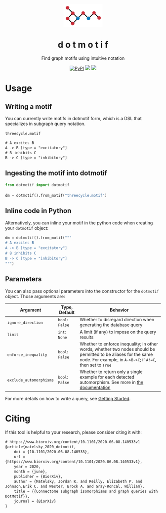 <p align="center">
  <img align="center" src="./logo.png" / width="25%">
  <h1 align="center" fontsize="2em">d o t m o t i f</h1>
</p>
<p align="center">Find graph motifs using intuitive notation</p>

<p align="center">
<a href="https://pypi.org/project/dotmotif/"><img alt="PyPI" src="https://img.shields.io/pypi/v/dotmotif?style=for-the-badge"></a>
<a href="https://bossdb.org/tools/DotMotif"><img src="https://img.shields.io/badge/Pretty Dope-👌-00ddcc.svg?style=for-the-badge" /></a>
<a href="https://bossdb.org/tools/DotMotif"><img src="https://img.shields.io/badge/License-Apache_2.0-blue.svg?style=for-the-badge" /></a>
</p>

# Usage

## Writing a motif

You can currently write motifs in dotmotif form, which is a DSL that specializes in subgraph query notation.

`threecycle.motif`

```
# A excites B
A -> B [type = "excitatory"]
# B inhibits C
B -> C [type = "inhibitory"]
```

## Ingesting the motif into dotmotif

```python
from dotmotif import dotmotif

dm = dotmotif().from_motif("threecycle.motif")
```

## Inline code in Python

Alternatively, you can inline your motif in the python code when creating your `dotmotif` object:

```python
dm = dotmotif().from_motif("""
# A excites B
A -> B [type = "excitatory"]
# B inhibits C
B -> C [type = "inhibitory"]
""")
```

## Parameters

You can also pass optional parameters into the constructor for the `dotmotif` object. Those arguments are:

| Argument                | Type, Default   | Behavior                                                                                                                                                                       |
| ----------------------- | --------------- | ------------------------------------------------------------------------------------------------------------------------------------------------------------------------------ |
| `ignore_direction`      | `bool`: `False` | Whether to disregard direction when generating the database query                                                                                                              |
| `limit`                 | `int`: `None`   | A limit (if any) to impose on the query results                                                                                                                                |
| `enforce_inequality`    | `bool`: `False` | Whether to enforce inequality; in other words, whether two nodes should be permitted to be aliases for the same node. For example, in `A->B->C`; if `A!=C`, then set to `True` |
| `exclude_automorphisms` | `bool`: `False` | Whether to return only a single example for each detected automorphism. See more in [the documentation](docs/Automorphisms.md)                                                 |

For more details on how to write a query, see [Getting Started](docs/start.md).

# Citing

If this tool is helpful to your research, please consider citing it with:

```
# https://www.biorxiv.org/content/10.1101/2020.06.08.140533v1
@article{matelsky_2020_dotmotif,
    doi = {10.1101/2020.06.08.140533},
    url = {https://www.biorxiv.org/content/10.1101/2020.06.08.140533v1},
    year = 2020,
    month = {june},
    publisher = {BiorXiv},
    author = {Matelsky, Jordan K. and Reilly, Elizabeth P. and Johnson,Erik C. and Wester, Brock A. and Gray-Roncal, William},
    title = {{Connectome subgraph isomorphisms and graph queries with DotMotif}},
    journal = {BiorXiv}
}
```
